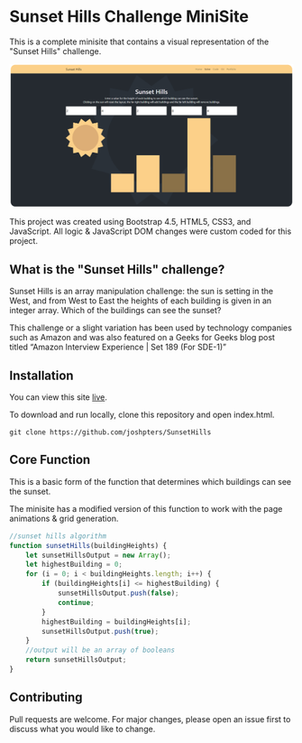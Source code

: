 # Sunset Hills Challenge MiniSite

This is a complete minisite that contains a visual representation of the "Sunset Hills" challenge.

![Screenshot](/Images/screenshot.jpg)

This project was created using Bootstrap 4.5, HTML5, CSS3, and JavaScript.
All logic & JavaScript DOM changes were custom coded for this project.

## What is the "Sunset Hills" challenge?

Sunset Hills is an array manipulation challenge: the sun is setting in the West, and from West to East the heights of each
building is given in an integer array. Which of the buildings can see the sunset?

This challenge or a slight variation has been used by technology companies such as Amazon and was also
featured on a Geeks for Geeks blog post titled “Amazon Interview Experience | Set 189 (For SDE-1)”

## Installation

You can view this site [live](https://sunset-hills-challenge.netlify.app/).

To download and run locally, clone this repository and open index.html.

``` sourceCode
git clone https://github.com/joshpters/SunsetHills
```

## Core Function

This is a basic form of the function that determines which buildings can see the sunset.

The minisite has a modified version of this function to work with the page animations & grid generation.

```javascript
//sunset hills algorithm
function sunsetHills(buildingHeights) {
    let sunsetHillsOutput = new Array();
    let highestBuilding = 0;
    for (i = 0; i < buildingHeights.length; i++) {
        if (buildingHeights[i] <= highestBuilding) {
            sunsetHillsOutput.push(false);
            continue;
        }
        highestBuilding = buildingHeights[i];
        sunsetHillsOutput.push(true);
    }
    //output will be an array of booleans
    return sunsetHillsOutput;
}
```

## Contributing
Pull requests are welcome. For major changes, please open an issue first to discuss what you would like to change.
